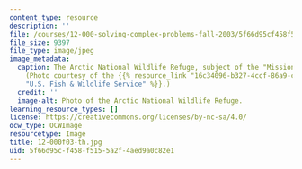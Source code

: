 ```yaml
---
content_type: resource
description: ''
file: /courses/12-000-solving-complex-problems-fall-2003/5f66d95cf458f5155a2f4aed9a0c82e1_12-000f03-th.jpg
file_size: 9397
file_type: image/jpeg
image_metadata:
  caption: The Arctic National Wildlife Refuge, subject of the "Mission 2007" challenge.
    (Photo courtesy of the {{% resource_link "16c34096-b327-4ccf-86a9-cc758afac467"
    "U.S. Fish & Wildlife Service" %}}.)
  credit: ''
  image-alt: Photo of the Arctic National Wildlife Refuge.
learning_resource_types: []
license: https://creativecommons.org/licenses/by-nc-sa/4.0/
ocw_type: OCWImage
resourcetype: Image
title: 12-000f03-th.jpg
uid: 5f66d95c-f458-f515-5a2f-4aed9a0c82e1
---
```

